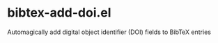 bibtex-add-doi.el
=================

Automagically add digital object identifier (DOI) fields to BibTeX entries